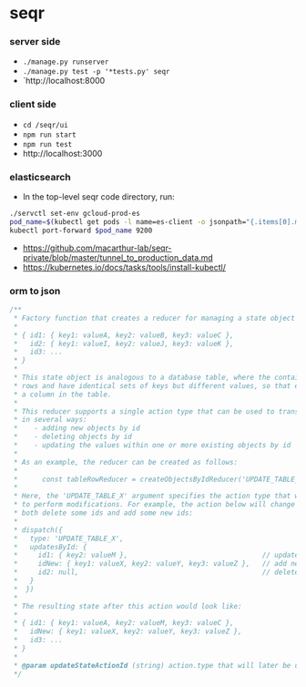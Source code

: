 # seqr

### server side
- `./manage.py runserver `  
- `./manage.py test -p '*tests.py' seqr`  
- `http://localhost:8000  

### client side 
- `cd /seqr/ui`
- `npm run start`
- `npm run test`
- http://localhost:3000

### elasticsearch 
- In the top-level seqr code directory, run:  
```bash
./servctl set-env gcloud-prod-es  
pod_name=$(kubectl get pods -l name=es-client -o jsonpath="{.items[0].metadata.name}")  
kubectl port-forward $pod_name 9200
```
- https://github.com/macarthur-lab/seqr-private/blob/master/tunnel_to_production_data.md
- https://kubernetes.io/docs/tasks/tools/install-kubectl/

### orm to json 
```javascript
/**
 * Factory function that creates a reducer for managing a state object that looks like:
 *
 * { id1: { key1: valueA, key2: valueB, key3: valueC },
 *   id2: { key1: valueI, key2: valueJ, key3: valueK },
 *   id3: ...
 * }
 *
 * This state object is analogous to a database table, where the contained objects represent table
 * rows and have identical sets of keys but different values, so that each key can be thought of as
 * a column in the table.
 *
 * This reducer supports a single action type that can be used to transform the underlying state
 * in several ways:
 *    - adding new objects by id
 *    - deleting objects by id
 *    - updating the values within one or more existing objects by id
 *
 * As an example, the reducer can be created as follows:
 *
 *      const tableRowReducer = createObjectsByIdReducer('UPDATE_TABLE_X')
 *
 * Here, the 'UPDATE_TABLE_X' argument specifies the action type that will later be dispatched
 * to perform modifications. For example, the action below will change some of the values and also
 * both delete some ids and add some new ids:
 *
 * dispatch({
 *   type: 'UPDATE_TABLE_X',
 *   updatesById: {
 *     id1: { key2: valueM },                                 // update key2 value in object with id1
 *     idNew: { key1: valueX, key2: valueY, key3: valueZ },   // add new object and id
 *     id2: null,                                             // delete id2
 *   }
 *  })
 *
 * The resulting state after this action would look like:
 *
 * { id1: { key1: valueA, key2: valueM, key3: valueC },
 *   idNew: { key1: valueX, key2: valueY, key3: valueZ },
 *   id3: ...
 * }
 *
 * @param updateStateActionId (string) action.type that will later be used to update the state object.
 */
```